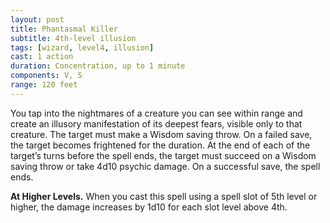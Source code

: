 ```yaml
---
layout: post
title: Phantasmal Killer
subtitle: 4th-level illusion
tags: [wizard, level4, illusion]
cast: 1 action
duration: Concentration, up to 1 minute
components: V, S
range: 120 feet
---
```

You tap into the nightmares of a creature you can see within range and create an illusory manifestation of its deepest fears, visible only to that creature. The target must make a Wisdom saving throw. On a failed save, the target becomes frightened for the duration. At the end of each of the target’s turns before the spell ends, the target must succeed on a Wisdom saving throw or take 4d10 psychic damage. On a successful save, the spell ends.

**At Higher Levels.** When you cast this spell using a spell slot of 5th level or higher, the damage increases by 1d10 for each slot level above 4th.